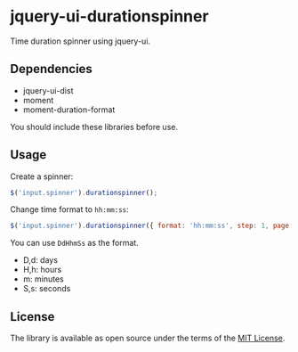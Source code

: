 # jquery-ui-durationspinner

Time duration spinner using jquery-ui.

## Dependencies

* jquery-ui-dist
* moment
* moment-duration-format

You should include these libraries before use.

## Usage

Create a spinner:

```javascript
$('input.spinner').durationspinner();
```

Change time format to `hh:mm:ss`:

```javascript
$('input.spinner').durationspinner({ format: 'hh:mm:ss', step: 1, page: 60 });
```

You can use `DdHhmSs` as the format.

* D,d: days
* H,h: hours
* m: minutes
* S,s: seconds

## License

The library is available as open source under the terms of the [MIT License](http://opensource.org/licenses/MIT).
